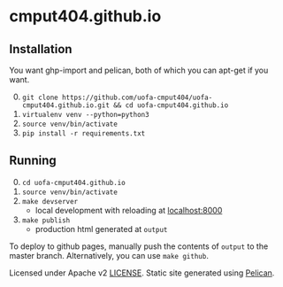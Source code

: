 # cmput404.github.io

## Installation

You want ghp-import and pelican, both of which you can apt-get if you want.

0. `git clone https://github.com/uofa-cmput404/uofa-cmput404.github.io.git && cd uofa-cmput404.github.io`
0. `virtualenv venv --python=python3`
0. `source venv/bin/activate`
0. `pip install -r requirements.txt`

## Running

0. `cd uofa-cmput404.github.io`
0. `source venv/bin/activate`
0. `make devserver`
    * local development with reloading at [localhost:8000](http://localhost:8000)
0. `make publish`
    * production html generated at `output`

To deploy to github pages, manually push the contents of `output` to the master branch.
Alternatively, you can use `make github`.

Licensed under Apache v2 [LICENSE](./LICENSE).
Static site generated using [Pelican](https://github.com/getpelican/pelican).
